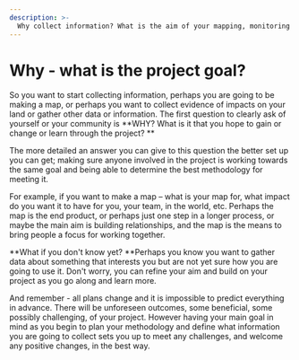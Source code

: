 ```yaml
---
description: >-
  Why collect information? What is the aim of your mapping, monitoring or data collection, what is your goal or desired end product or result?
---
```


# Why - what is the project goal?

So you want to start collecting information, perhaps you are going to be making a map, or perhaps you want to collect evidence of impacts on your land or gather other data or information. The first question to clearly ask of yourself or your community is **WHY? What is it that you hope to gain or change or learn through the project? **

The more detailed an answer you can give to this question the better set up you can get; making sure anyone involved in the project is working towards the same goal and being able to determine the best methodology for meeting it.

For example, if you want to make a map – what is your map for, what impact do you want it to have for you, your team, in the world, etc. Perhaps the map is the end product, or perhaps just one step in a longer process, or maybe the main aim is building relationships, and the map is the means to bring people a focus for working together.

**What if you don't know yet? **Perhaps you know you want to gather data about something that interests you but are not yet sure how you are going to use it. Don't worry, you can refine your aim and build on your project as you go along and learn more.

And remember - all plans change and it is impossible to predict everything in advance. There will be unforeseen outcomes, some beneficial, some possibly challenging, of your project. However having your main goal in mind as you begin to plan your methodology and define what information you are going to collect sets you up to meet any challenges, and welcome any positive changes, in the best way.
